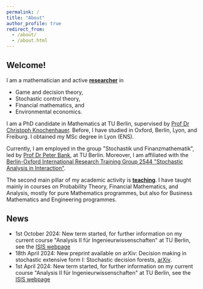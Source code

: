 ```yaml
---
permalink: /
title: "About"
author_profile: true
redirect_from: 
  - /about/
  - /about.html
---
```


## Welcome!

I am a mathematician and active <a href="/research">**researcher**</a> in 
* Game and decision theory,
* Stochastic control theory,
* Financial mathematics, and
* Environmental economics.

I am a PhD candidate in Mathematics at TU Berlin, supervised by <a href="https://stochasticcontrol.org/">Prof Dr Christoph Knochenhauer</a>. Before, I have studied in Oxford, Berlin, Lyon, and Freiburg. I obtained my MSc degree in Lyon (ENS).

Currently, I am employed in the group "Stochastik und Finanzmathematik", led by <a href="https://www3.math.tu-berlin.de/stoch/wp_bank/">Prof Dr Peter Bank</a>, at TU Berlin. Moreover, I am affiliated with the <a href="https://www3.math.tu-berlin.de/stoch/IRTG/">Berlin-Oxford International Research Training Group 2544 "Stochastic Analysis in Interaction"</a>.

The second main pillar of my academic activity is <a href="/teaching">**teaching**</a>. I have taught mainly in courses on Probability Theory, Financial Mathematics, and Analysis, mostly for pure Mathematics programmes, but also for Business Mathematics and Engineering programmes.

## News

* 1st October 2024: New term started, for further information on my current course "Analysis II für Ingenieurwissenschaften" at TU Berlin, see the <a href="https://isis.tu-berlin.de/course/view.php?id=40227">ISIS webpage</a>
* 18th April 2024: New preprint available on arXiv: Decision making in stochastic extensive form I: Stochastic decision forests, <a href="https://arxiv.org/abs/2404.12332">arXiv</a>.
* 1st April 2024: New term started, for further information on my current course "Analysis II für Ingenieurwissenschaften" at TU Berlin, see the <a href="https://isis.tu-berlin.de/course/view.php?id=37634">ISIS webpage</a>
